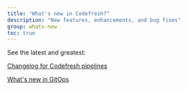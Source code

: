 ```yaml
---
title: "What's new in Codefresh?"
description: "New features, enhancements, and bug fixes"
group: whats-new
toc: true
---
```


See the latest and greatest:

[Changelog for Codefresh pipelines]({{site.baseurl}}/docs/whats-new/changelog/)  

[What's new in GitOps]({{site.baseurl}}/docs/whats-new/gitops-whats-new/)